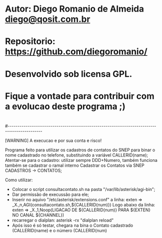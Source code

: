 # Autor: Diego Romanio de Almeida <diego@qosit.com.br>
#
# Repositorio: https://github.com/diegoromanio/
#
# Desenvolvido sob licensa GPL. 
# Fique a vontade para contribuir com a evolucao deste programa ;)
#
#-----------------------------------------------------------------------------------------------

[WARNING] A execucao e por sua conta e risco!

Programa feito para utilizar os cadastros de contatos do SNEP para binar o nome cadastrado no telefone, substituindo a variável CALLERID(name);
Atentar-se para o cadastro: utilizar sempre DDD+Numero, também funciona também se cadastrar o ramal interno
Cadastrar os Contatos via SNEP CADASTROS -> CONTATOS;

Como utilizar:
- Colocar o script consultacontato.sh na pasta "/var/lib/asterisk/agi-bin";
- Dar permissão de execussão para ele;
- Inserir no aquivo "/etc/asterisk/extensions.conf" a linha: exten => _X.,n,AGI(consultacontato.sh,${CALLERID(num)})
Logo abaixo da linha: exten => _X.,1,Noop(LIGACAO DE ${CALLERID(num)} PARA ${EXTEN} NO CANAL ${CHANNEL})
- recarregar o dialplan: asterisk -rx "dialplan reload"
- Após isso é só testar, chegara na bina o Contato cadastrado (CALLERID(name) e o número (CALLERID(num)
